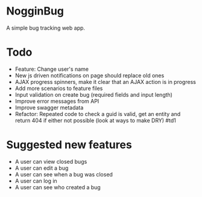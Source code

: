 # NogginBug

A simple bug tracking web app.


# Todo

* Feature: Change user's name
* New js driven notifications on page should replace old ones
* AJAX progress spinners, make it clear that an AJAX action is in progress
* Add more scenarios to feature files
* Input validation on create bug (required fields and input length)
* Improve error messages from API
* Improve swagger metadata
* Refactor: Repeated code to check a guid is valid, get an entity and return 404 if either not possible (look at ways to make DRY) #td1

# Suggested new features

* A user can view closed bugs
* A user can edit a bug
* A user can see when a bug was closed
* A user can log in
* A user can see who created a bug
